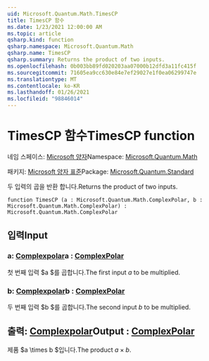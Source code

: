 ```yaml
---
uid: Microsoft.Quantum.Math.TimesCP
title: TimesCP 함수
ms.date: 1/23/2021 12:00:00 AM
ms.topic: article
qsharp.kind: function
qsharp.namespace: Microsoft.Quantum.Math
qsharp.name: TimesCP
qsharp.summary: Returns the product of two inputs.
ms.openlocfilehash: 0b003bb89fd020203aa07000b12dfd3a11fc415f
ms.sourcegitcommit: 71605ea9cc630e84e7ef29027e1f0ea06299747e
ms.translationtype: MT
ms.contentlocale: ko-KR
ms.lasthandoff: 01/26/2021
ms.locfileid: "98846014"
---
```

# <a name="timescp-function"></a><span data-ttu-id="ecfd8-102">TimesCP 함수</span><span class="sxs-lookup"><span data-stu-id="ecfd8-102">TimesCP function</span></span>

<span data-ttu-id="ecfd8-103">네임 스페이스: [Microsoft 양자](xref:Microsoft.Quantum.Math)</span><span class="sxs-lookup"><span data-stu-id="ecfd8-103">Namespace: [Microsoft.Quantum.Math](xref:Microsoft.Quantum.Math)</span></span>

<span data-ttu-id="ecfd8-104">패키지: [Microsoft 양자 표준](https://nuget.org/packages/Microsoft.Quantum.Standard)</span><span class="sxs-lookup"><span data-stu-id="ecfd8-104">Package: [Microsoft.Quantum.Standard](https://nuget.org/packages/Microsoft.Quantum.Standard)</span></span>


<span data-ttu-id="ecfd8-105">두 입력의 곱을 반환 합니다.</span><span class="sxs-lookup"><span data-stu-id="ecfd8-105">Returns the product of two inputs.</span></span>

```qsharp
function TimesCP (a : Microsoft.Quantum.Math.ComplexPolar, b : Microsoft.Quantum.Math.ComplexPolar) : Microsoft.Quantum.Math.ComplexPolar
```


## <a name="input"></a><span data-ttu-id="ecfd8-106">입력</span><span class="sxs-lookup"><span data-stu-id="ecfd8-106">Input</span></span>

### <a name="a--complexpolar"></a><span data-ttu-id="ecfd8-107">a: [Complexpolar](xref:Microsoft.Quantum.Math.ComplexPolar)</span><span class="sxs-lookup"><span data-stu-id="ecfd8-107">a : [ComplexPolar](xref:Microsoft.Quantum.Math.ComplexPolar)</span></span>

<span data-ttu-id="ecfd8-108">첫 번째 입력 $a $를 곱합니다.</span><span class="sxs-lookup"><span data-stu-id="ecfd8-108">The first input $a$ to be multiplied.</span></span>


### <a name="b--complexpolar"></a><span data-ttu-id="ecfd8-109">b: [Complexpolar](xref:Microsoft.Quantum.Math.ComplexPolar)</span><span class="sxs-lookup"><span data-stu-id="ecfd8-109">b : [ComplexPolar](xref:Microsoft.Quantum.Math.ComplexPolar)</span></span>

<span data-ttu-id="ecfd8-110">두 번째 입력 $b $를 곱합니다.</span><span class="sxs-lookup"><span data-stu-id="ecfd8-110">The second input $b$ to be multiplied.</span></span>



## <a name="output--complexpolar"></a><span data-ttu-id="ecfd8-111">출력: [Complexpolar](xref:Microsoft.Quantum.Math.ComplexPolar)</span><span class="sxs-lookup"><span data-stu-id="ecfd8-111">Output : [ComplexPolar](xref:Microsoft.Quantum.Math.ComplexPolar)</span></span>

<span data-ttu-id="ecfd8-112">제품 $a \times b $입니다.</span><span class="sxs-lookup"><span data-stu-id="ecfd8-112">The product $a \times b$.</span></span>